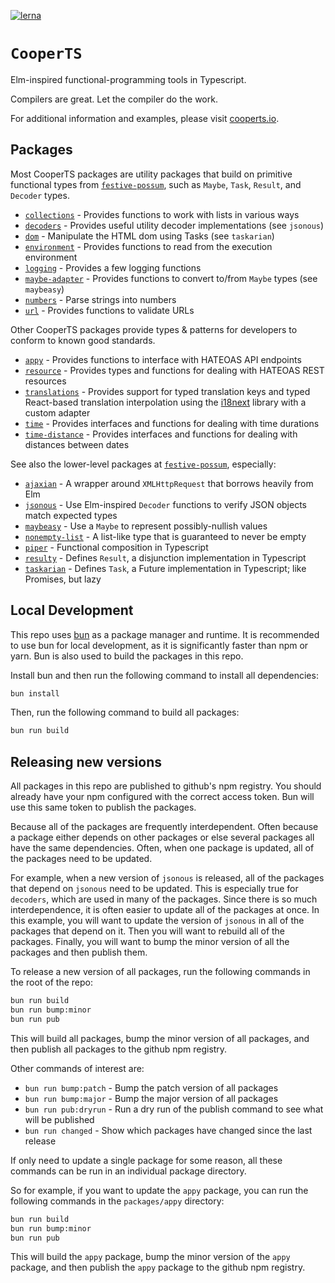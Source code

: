 [![lerna](https://img.shields.io/badge/maintained%20with-lerna-cc00ff.svg)](https://lerna.js.org/)

# `CooperTS`

Elm-inspired functional-programming tools in Typescript.

Compilers are great. Let the compiler do the work.

For additional information and examples, please visit [cooperts.io](https://cooperts.io/).

## Packages

Most CooperTS packages are utility packages that build on primitive functional types from [`festive-possum`](https://github.com/kofno/festive-possum), such as `Maybe`, `Task`, `Result`, and `Decoder` types.

- [`collections`](https://github.com/execonline-inc/CooperTS/tree/main/packages/collections) - Provides functions to work with lists in various ways
- [`decoders`](https://github.com/execonline-inc/CooperTS/tree/main/packages/decoders) - Provides useful utility decoder implementations (see `jsonous`)
- [`dom`](https://github.com/execonline-inc/CooperTS/tree/main/packages/dom) - Manipulate the HTML dom using Tasks (see `taskarian`)
- [`environment`](https://github.com/execonline-inc/CooperTS/tree/main/packages/environment) - Provides functions to read from the execution environment
- [`logging`](https://github.com/execonline-inc/CooperTS/tree/main/packages/logging) - Provides a few logging functions
- [`maybe-adapter`](https://github.com/execonline-inc/CooperTS/tree/main/packages/maybe-adapter) - Provides functions to convert to/from `Maybe` types (see `maybeasy`)
- [`numbers`](https://github.com/execonline-inc/CooperTS/tree/main/packages/numbers) - Parse strings into numbers
- [`url`](https://github.com/execonline-inc/CooperTS/tree/main/packages/url) - Provides functions to validate URLs

Other CooperTS packages provide types & patterns for developers to conform to known good standards.

- [`appy`](https://github.com/execonline-inc/CooperTS/tree/main/packages/appy) - Provides functions to interface with HATEOAS API endpoints
- [`resource`](https://github.com/execonline-inc/CooperTS/tree/main/packages/resource) - Provides types and functions for dealing with HATEOAS REST resources
- [`translations`](https://github.com/execonline-inc/CooperTS/tree/main/packages/translations) - Provides support for typed translation keys and typed React-based translation interpolation using the [i18next](https://www.i18next.com/) library with a custom adapter
- [`time`](https://github.com/execonline-inc/CooperTS/tree/main/packages/time) - Provides interfaces and functions for dealing with time durations
- [`time-distance`](https://github.com/execonline-inc/CooperTS/tree/main/packages/time-distance) - Provides interfaces and functions for dealing with distances between dates

See also the lower-level packages at [`festive-possum`](https://github.com/kofno/festive-possum), especially:

- [`ajaxian`](https://github.com/kofno/festive-possum/tree/main/packages/ajaxian) - A wrapper around `XMLHttpRequest` that borrows heavily from Elm
- [`jsonous`](https://github.com/kofno/festive-possum/tree/main/packages/jsonous) - Use Elm-inspired `Decoder` functions to verify JSON objects match expected types
- [`maybeasy`](https://github.com/kofno/festive-possum/tree/main/packages/maybeasy) - Use a `Maybe` to represent possibly-nullish values
- [`nonempty-list`](https://github.com/kofno/festive-possum/tree/main/packages/nonempty-list) - A list-like type that is guaranteed to never be empty
- [`piper`](https://github.com/kofno/festive-possum/tree/main/packages/piper) - Functional composition in Typescript
- [`resulty`](https://github.com/kofno/festive-possum/tree/main/packages/resulty) - Defines `Result`, a disjunction implementation in Typescript
- [`taskarian`](https://github.com/kofno/festive-possum/tree/main/packages/taskarian) - Defines `Task`, a Future implementation in Typescript; like Promises, but lazy

## Local Development

This repo uses [bun](https://bun.sh/) as a package manager and runtime. It is recommended to use bun for local development, as it is
significantly faster than npm or yarn. Bun is also used to build the packages in this repo.

Install bun and then run the following command to install all dependencies:

```bash
bun install
```
Then, run the following command to build all packages:

```bash
bun run build
```

## Releasing new versions
All packages in this repo are published to github's npm registry. You should already have your npm configured with
the correct access token. Bun will use this same token to publish the packages.

Because all of the packages are frequently interdependent. Often because a package either depends on other packages
or else several packages all have the same dependencies. Often, when one package is updated, all of the packages need to
be updated.

For example, when a new version of `jsonous` is released, all of the packages that depend on `jsonous` need to be updated.
This is especially true for `decoders`, which are used in many of the packages. Since there is so much interdependence,
it is often easier to update all of the packages at once. In this example, you will want to update the version of `jsonous`
in all of the packages that depend on it. Then you will want to rebuild all of the packages. Finally, you will want to
bump the minor version of all the packages and then publish them.

To release a new version of all packages, run the following commands in the root of the repo:

```bash
bun run build
bun run bump:minor
bun run pub
```

This will build all packages, bump the minor version of all packages, and then publish all packages to the github npm registry.

Other commands of interest are:
- `bun run bump:patch` - Bump the patch version of all packages
- `bun run bump:major` - Bump the major version of all packages
- `bun run pub:dryrun` - Run a dry run of the publish command to see what will be published
- `bun run changed` - Show which packages have changed since the last release

If only need to update a single package for some reason, all these commands can be run in an individual package directory.

So for example, if you want to update the `appy` package, you can run the following commands in the `packages/appy` directory:

```bash
bun run build
bun run bump:minor
bun run pub
```
This will build the `appy` package, bump the minor version of the `appy` package, and then publish the `appy` package to the github npm registry.


